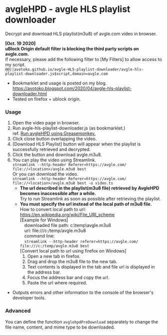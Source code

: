# avgleHPD - avgle HLS playlist downloader
Decrypt and download HLS playlist(m3u8) of avgle.com video in browser.  
  
**\[Oct. 19 2020]**  
**uBlock Origin default filter is blocking the third party scripts on avgle.com.**  
If necessary, please add the following filter to \[My Filters] to allow access to my script.  
`@@||avotoko.github.io/avgle-HLS-playlist-downloader/avgle-hls-playlist-downloader.js$script,domain=avgle.com`  
* Bookmarklet and usage is posted on my blog. https://avotoko.blogspot.com/2020/04/avgle-hls-playlist-downloader.html
* Tested on firefox + ublock origin. 
### Usage ###
1. Open the video page in browser.
2. Run avgle-hls-playlist-downloader.js (as bookmarklet.)  
ref. [Run avgleHPD using Greasemonkey.](https://github.com/avotoko/avgle-HLS-playlist-downloader/issues/2)
3. Click close button overlapping the video.
4. [Download HLS Playlist] button will appear when the playlist is successfully retrieved and decrypted.
5. Click the button and download avgle.m3u8.
5. You can play the video using Streamlink.  
`streamlink --http-header Referer=https://avgle.com/ file://<location>/avgle.m3u8 best`  
Or you can download the video.  
`streamlink --http-header Referer=https://avgle.com/ file://<location>/avgle.m3u8 best -o video.ts`  
    * **The url described in the playlist(m3u8 file) retrieved by AvgleHPD becomes inaccessible after a while.**  
  Try to run Streamlink as soon as possible after retrieving the playlist.  
    * **You must specify the url instead of the local path of m3u8 file.**  
  How to convert local path to url: https://en.wikipedia.org/wiki/File_URI_scheme  
  [Example for Windows]  
  &emsp;downloaded file path: c:\temp\avgle.m3u8  
  &emsp;url: file:///c:/temp/avgle.m3u8  
  &emsp;command line:  
  &emsp;`streamlink --http-header referer=https://avgle.com/ file:///c:/temp/avgle.m3u8 best`  
  [Convert local path to url using firefox on Windows]  
      1. Open a new tab in firefox.
      2. Drag and drop the m3u8 file to the new tab.
      3. Text contents is displayed in the tab and file url is displayed in the address bar.
      4. Focus the address bar and copy the url.
      5. Paste the url where required.

* Outputs errors and other information to the console of the browser's developer tools.  
### Advanced ###
You can define the function `avglehpdPreDownload` separately to change the file name, content, and mime type to be downloaded.
